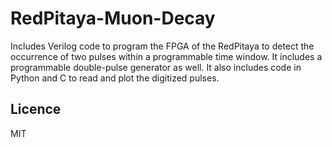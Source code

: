 # RedPitaya-Muon-Decay
Includes Verilog code to program the FPGA of the RedPitaya to detect the occurrence of two pulses within a programmable time window. It includes a programmable double-pulse generator as well. It also includes code in Python and C to read and plot the digitized pulses. 


## Licence
MIT
